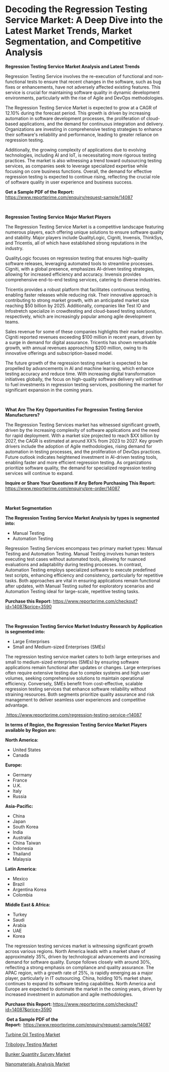 <p><h1>Decoding the Regression Testing Service Market: A Deep Dive into the Latest Market Trends, Market Segmentation, and Competitive Analysis</h1></p><p><strong>Regression Testing Service Market Analysis and Latest Trends</strong></p>
<p><p>Regression Testing Service involves the re-execution of functional and non-functional tests to ensure that recent changes in the software, such as bug fixes or enhancements, have not adversely affected existing features. This service is crucial for maintaining software quality in dynamic development environments, particularly with the rise of Agile and DevOps methodologies.</p><p>The Regression Testing Service Market is expected to grow at a CAGR of 12.10% during the forecast period. This growth is driven by increasing automation in software development processes, the proliferation of cloud-based applications, and the demand for continuous integration and delivery. Organizations are investing in comprehensive testing strategies to enhance their software's reliability and performance, leading to greater reliance on regression testing.</p><p>Additionally, the growing complexity of applications due to evolving technologies, including AI and IoT, is necessitating more rigorous testing practices. The market is also witnessing a trend toward outsourcing testing services, as companies seek to leverage specialized expertise while focusing on core business functions. Overall, the demand for effective regression testing is expected to continue rising, reflecting the crucial role of software quality in user experience and business success.</p></p>
<p><strong>Get a Sample PDF of the Report:&nbsp;</strong> <a href="https://www.reportprime.com/enquiry/request-sample/14087?utm_campaign=1944&utm_medium=2&utm_source=Github&utm_content=ia&utm_term=20032025&utm_id=regression-testing-service">https://www.reportprime.com/enquiry/request-sample/14087</a></p>
<p>&nbsp;</p>
<p><strong>Regression Testing Service Major Market Players</strong></p>
<p><p>The Regression Testing Service Market is a competitive landscape featuring numerous players, each offering unique solutions to ensure software quality and stability. Major players include QualityLogic, Cigniti, Invensis, ThinkSys, and Tricentis, all of which have established strong reputations in the industry.</p><p>QualityLogic focuses on regression testing that ensures high-quality software releases, leveraging automated tools to streamline processes. Cigniti, with a global presence, emphasizes AI-driven testing strategies, allowing for increased efficiency and accuracy. Invensis provides comprehensive end-to-end testing services, catering to diverse industries.</p><p>Tricentis provides a robust platform that facilitates continuous testing, enabling faster releases while reducing risk. Their innovative approach is contributing to strong market growth, with an anticipated market size reaching $50 billion by 2025. Additionally, companies like Test IO and Infostretch specialize in crowdtesting and cloud-based testing solutions, respectively, which are increasingly popular among agile development teams.</p><p>Sales revenue for some of these companies highlights their market position. Cigniti reported revenues exceeding $100 million in recent years, driven by a surge in demand for digital assurance. Tricentis has shown remarkable growth, with annual revenues approaching $200 million, owing to its innovative offerings and subscription-based model.</p><p>The future growth of the regression testing market is expected to be propelled by advancements in AI and machine learning, which enhance testing accuracy and reduce time. With increasing digital transformation initiatives globally, the focus on high-quality software delivery will continue to fuel investments in regression testing services, positioning the market for significant expansion in the coming years.</p></p>
<p>&nbsp;</p>
<p><strong>What Are The Key Opportunities For Regression Testing Service Manufacturers?</strong></p>
<p><p>The Regression Testing Services market has witnessed significant growth, driven by the increasing complexity of software applications and the need for rapid deployment. With a market size projected to reach $XX billion by 2027, the CAGR is estimated at around XX% from 2023 to 2027. Key growth drivers include the adoption of Agile methodologies, rising demand for automation in testing processes, and the proliferation of DevOps practices. Future outlook indicates heightened investment in AI-driven testing tools, enabling faster and more efficient regression testing. As organizations prioritize software quality, the demand for specialized regression testing services will continue to expand.</p></p>
<p><strong>Inquire or Share Your Questions If Any Before Purchasing This Report:</strong> <a href="https://www.reportprime.com/enquiry/pre-order/14087?utm_campaign=1944&utm_medium=2&utm_source=Github&utm_content=ia&utm_term=20032025&utm_id=regression-testing-service">https://www.reportprime.com/enquiry/pre-order/14087</a></p>
<p>&nbsp;</p>
<p><strong>Market Segmentation</strong></p>
<p><strong>The Regression Testing Service Market Analysis by types is segmented into:</strong></p>
<p><ul><li>Manual Testing</li><li>Automation Testing</li></ul></p>
<p><p>Regression Testing Services encompass two primary market types: Manual Testing and Automation Testing. Manual Testing involves human testers executing test cases without automated tools, allowing for nuanced evaluations and adaptability during testing processes. In contrast, Automation Testing employs specialized software to execute predefined test scripts, enhancing efficiency and consistency, particularly for repetitive tasks. Both approaches are vital in ensuring applications remain functional after updates, with Manual Testing suited for exploratory scenarios and Automation Testing ideal for large-scale, repetitive testing tasks.</p></p>
<p><strong>Purchase this Report:&nbsp;</strong><a href="https://www.reportprime.com/checkout?id=14087&price=3590&utm_campaign=1944&utm_medium=2&utm_source=Github&utm_content=ia&utm_term=20032025&utm_id=regression-testing-service">https://www.reportprime.com/checkout?id=14087&price=3590</a></p>
<p>&nbsp;</p>
<p><strong>The Regression Testing Service Market Industry Research by Application is segmented into:</strong></p>
<p><ul><li>Large Enterprises</li><li>Small and Medium-sized Enterprises (SMEs)</li></ul></p>
<p><p>The regression testing service market caters to both large enterprises and small to medium-sized enterprises (SMEs) by ensuring software applications remain functional after updates or changes. Large enterprises often require extensive testing due to complex systems and high user volumes, seeking comprehensive solutions to maintain operational efficiency. Conversely, SMEs benefit from cost-effective, scalable regression testing services that enhance software reliability without straining resources. Both segments prioritize quality assurance and risk management to deliver seamless user experiences and competitive advantage.</p></p>
<p><a href="https://www.reportprime.com/regression-testing-service-r14087?utm_campaign=1944&utm_medium=2&utm_source=Github&utm_content=ia&utm_term=20032025&utm_id=regression-testing-service">&nbsp;https://www.reportprime.com/regression-testing-service-r14087</a></p>
<p><strong>In terms of Region, the Regression Testing Service Market Players available by Region are:</strong></p>
<p>
    <p> <strong> North America: </strong>
        <ul>
            <li>United States</li>
            <li>Canada</li>
        </ul>
        </p> 
    <p> <strong> Europe: </strong>
        <ul>
            <li>Germany</li>
            <li>France</li>
            <li>U.K.</li>
            <li>Italy</li>
            <li>Russia</li>
        </ul>
        </p> 
    <p> <strong> Asia-Pacific: </strong>
        <ul>
            <li>China</li>
            <li>Japan</li>
            <li>South Korea</li>
            <li>India</li>
            <li>Australia</li>
            <li>China Taiwan</li>
            <li>Indonesia</li>
            <li>Thailand</li>
            <li>Malaysia</li>
        </ul>
        </p> 
    <p> <strong> Latin America: </strong>
        <ul>
            <li>Mexico</li>
            <li>Brazil</li>
            <li>Argentina Korea</li>
            <li>Colombia</li>
        </ul>
        </p> 
    <p> <strong> Middle East & Africa: </strong>
        <ul>
            <li>Turkey</li>
            <li>Saudi</li>
            <li>Arabia</li>
            <li>UAE</li>
            <li>Korea</li>
        </ul>
    </p>
    </p>
<p><p>The regression testing services market is witnessing significant growth across various regions. North America leads with a market share of approximately 35%, driven by technological advancements and increasing demand for software quality. Europe follows closely with around 30%, reflecting a strong emphasis on compliance and quality assurance. The APAC region, with a growth rate of 25%, is rapidly emerging as a major player, particularly in IT outsourcing. China, holding 10% market share, continues to expand its software testing capabilities. North America and Europe are expected to dominate the market in the coming years, driven by increased investment in automation and agile methodologies.</p></p>
<p><strong>Purchase this Report: </strong><a href="https://www.reportprime.com/checkout?id=14087&price=3590&utm_campaign=1944&utm_medium=2&utm_source=Github&utm_content=ia&utm_term=20032025&utm_id=regression-testing-service">https://www.reportprime.com/checkout?id=14087&price=3590</a></p>
<p>&nbsp;<strong>Get a Sample PDF of the Report:&nbsp;&nbsp;</strong><a href="https://www.reportprime.com/enquiry/request-sample/14087?utm_campaign=1944&utm_medium=2&utm_source=Github&utm_content=ia&utm_term=20032025&utm_id=regression-testing-service">https://www.reportprime.com/enquiry/request-sample/14087</a></p>
<p><strong></strong></p>
<p><p><a href="https://github.com/kreilkoffas4/Market-Research-Report-List-1/blob/main/turbine-oil-testing-market.md?utm_campaign=1944&utm_medium=2&utm_source=Github&utm_content=ia&utm_term=20032025&utm_id=regression-testing-service">Turbine Oil Testing Market</a></p><p><a href="https://github.com/duerknikko44/Market-Research-Report-List-1/blob/main/tribology-testing-market.md?utm_campaign=1944&utm_medium=2&utm_source=Github&utm_content=ia&utm_term=20032025&utm_id=regression-testing-service">Tribology Testing Market</a></p><p><a href="https://github.com/Chiragrp22/Market-Research-Report-List-7/blob/main/bunker-quantity-survey-market.md?utm_campaign=1944&utm_medium=2&utm_source=Github&utm_content=ia&utm_term=20032025&utm_id=regression-testing-service">Bunker Quantity Survey Market</a></p><p><a href="https://github.com/darouthiamnl/Market-Research-Report-List-1/blob/main/nanomaterials-analysis-market.md?utm_campaign=1944&utm_medium=2&utm_source=Github&utm_content=ia&utm_term=20032025&utm_id=regression-testing-service">Nanomaterials Analysis Market</a></p></p>